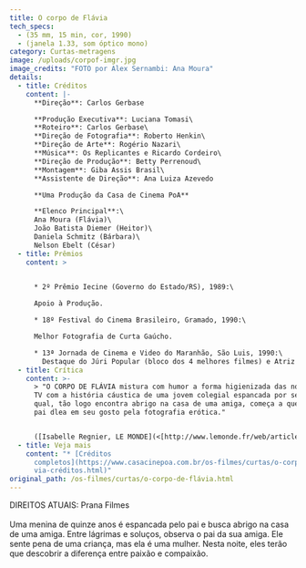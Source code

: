 ```yaml
---
title: O corpo de Flávia
tech_specs:
  - (35 mm, 15 min, cor, 1990)
  - (janela 1.33, som óptico mono)
category: Curtas-metragens
image: /uploads/corpof-imgr.jpg
image_credits: "FOTO por Alex Sernambi: Ana Moura"
details:
  - title: Créditos
    content: |-
      **Direção**: Carlos Gerbase

      **Produção Executiva**: Luciana Tomasi\
      **Roteiro**: Carlos Gerbase\
      **Direção de Fotografia**: Roberto Henkin\
      **Direção de Arte**: Rogério Nazari\
      **Música**: Os Replicantes e Ricardo Cordeiro\
      **Direção de Produção**: Betty Perrenoud\
      **Montagem**: Giba Assis Brasil\
      **Assistente de Direção**: Ana Luiza Azevedo

      **Uma Produção da Casa de Cinema PoA**

      **Elenco Principal**:\
      Ana Moura (Flávia)\
      João Batista Diemer (Heitor)\
      Daniela Schmitz (Bárbara)\
      Nelson Ebelt (César)
  - title: Prêmios
    content: >
      

      * 2º Prêmio Iecine (Governo do Estado/RS), 1989:\

      Apoio à Produção.

      * 18º Festival do Cinema Brasileiro, Gramado, 1990:\

      Melhor Fotografia de Curta Gaúcho.

      * 13ª Jornada de Cinema e Video do Maranhão, São Luis, 1990:\
        Destaque do Júri Popular (bloco dos 4 melhores filmes) e Atriz Revelação (Ana Moura).
  - title: Crítica
    content: >-
      > "O CORPO DE FLÁVIA mistura com humor a forma higienizada das novelas do
      TV com a história cáustica de uma jovem colegial espancada por seu pai, a
      qual, tão logo encontra abrigo na casa de uma amiga, começa a questionar o
      pai dlea em seu gosto pela fotografia erótica."


      ([Isabelle Regnier, LE MONDE](<[http://www.lemonde.fr/web/article/0,1-0@2-3476,36-352716,0.html](http://www.lemonde.fr/web/article/0,1-0@2-3476,36-352716,0.html "http\://www.lemonde.fr/web/article/0,1-0@2-3476,36-352716,0.html")>), Paris, 13/02/2004)
  - title: Veja mais
    content: "* [Créditos
      completos](https://www.casacinepoa.com.br/os-filmes/curtas/o-corpo-de-flá\
      via-créditos.html)"
original_path: /os-filmes/curtas/o-corpo-de-flávia.html
---
```

D﻿IREITOS ATUAIS: Prana Filmes\
\
Uma menina de quinze anos é espancada pelo pai e busca abrigo na casa de uma amiga. Entre lágrimas e soluços, observa o pai da sua amiga. Ele sente pena de uma criança, mas ela é uma mulher. Nesta noite, eles terão que descobrir a diferença entre paixão e compaixão.